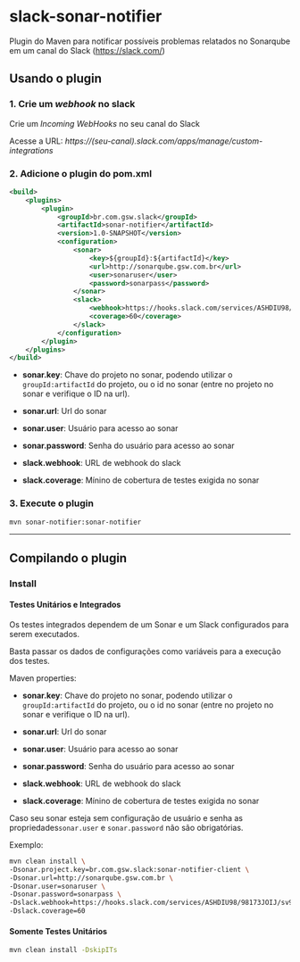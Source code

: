 # slack-sonar-notifier #

Plugin do Maven para notificar possíveis problemas relatados no Sonarqube em um canal do Slack (https://slack.com/)

## Usando o plugin
### 1. Crie um _webhook_ no slack
Crie um *Incoming WebHooks* no seu canal do Slack

Acesse a URL: _https://(seu-canal).slack.com/apps/manage/custom-integrations_

### 2. Adicione o plugin do pom.xml

```xml
<build>
    <plugins>
        <plugin>
            <groupId>br.com.gsw.slack</groupId>
            <artifactId>sonar-notifier</artifactId>
            <version>1.0-SNAPSHOT</version>
            <configuration>
                <sonar>
                    <key>${groupId}:${artifactId}</key>
                    <url>http://sonarqube.gsw.com.br</url>
                    <user>sonaruser</user>
                    <password>sonarpass</password>
                </sonar>
                <slack>
                    <webhook>https://hooks.slack.com/services/ASHDIU98/98173JOIJ/sv9RRmWpvTes2Oc3y5QeY54G</webhook>
                    <coverage>60</coverage>
                </slack>
            </configuration>
        </plugin>
    </plugins>
</build>

```
* **sonar.key**: Chave do projeto no sonar, podendo utilizar o `groupId:artifactId` do projeto, ou o id no sonar (entre no projeto no sonar e verifique o ID na url).

* **sonar.url**: Url do sonar

* **sonar.user**: Usuário para acesso ao sonar

* **sonar.password**: Senha do usuário para acesso ao sonar

* **slack.webhook**: URL de webhook do slack

* **slack.coverage**: Mínino de cobertura de testes exigida no sonar

### 3. Execute o plugin
```bash
mvn sonar-notifier:sonar-notifier
```

---

## Compilando o plugin

### Install
#### Testes Unitários e Integrados
Os testes integrados dependem de um Sonar e um Slack configurados para serem executados.

Basta passar os dados de configurações como variáveis para a execução dos testes.

Maven properties:

* **sonar.key**: Chave do projeto no sonar, podendo utilizar o `groupId:artifactId` do projeto, ou o id no sonar (entre no projeto no sonar e verifique o ID na url).

* **sonar.url**: Url do sonar

* **sonar.user**: Usuário para acesso ao sonar

* **sonar.password**: Senha do usuário para acesso ao sonar

* **slack.webhook**: URL de webhook do slack

* **slack.coverage**: Mínino de cobertura de testes exigida no sonar

Caso seu sonar esteja sem configuração de usuário e senha as propriedades`sonar.user` e `sonar.password` não são obrigatórias.

Exemplo:
```bash
mvn clean install \
-Dsonar.project.key=br.com.gsw.slack:sonar-notifier-client \
-Dsonar.url=http://sonarqube.gsw.com.br \
-Dsonar.user=sonaruser \
-Dsonar.password=sonarpass \
-Dslack.webhook=https://hooks.slack.com/services/ASHDIU98/98173JOIJ/sv9RRmWpvTes2Oc3y5QeY54G
-Dslack.coverage=60
```

#### Somente Testes Unitários
```bash
mvn clean install -DskipITs
```

